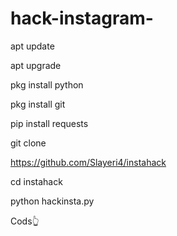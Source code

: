 # hack-instagram-
 apt update
 
 apt upgrade 
 
 pkg install python
 
 pkg install git
 
 pip install requests
 
 git clone 
 
 https://github.com/Slayeri4/instahack
 
  cd instahack
  
 python hackinsta.py


Cods👆
